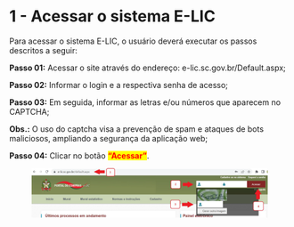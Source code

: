 # 1 - Acessar o sistema E-LIC

Para acessar o sistema E-LIC, o usuário deverá executar os passos descritos a seguir:&#x20;

**Passo 01:** Acessar o site através do endereço: e-lic.sc.gov.br/Default.aspx;&#x20;

**Passo 02:** Informar o login e a respectiva senha de acesso;&#x20;

**Passo 03:** Em seguida, informar as letras e/ou números que aparecem no CAPTCHA;&#x20;

**Obs.:** O uso do captcha visa a prevenção de spam e ataques de bots maliciosos, ampliando a segurança da aplicação web;&#x20;

**Passo 04:** Clicar no botão <mark style="color:red;">**“Acessar”**</mark>.

<figure><img src="../../.gitbook/assets/image (29).png" alt=""><figcaption></figcaption></figure>
